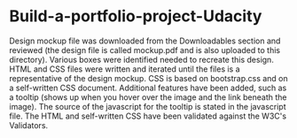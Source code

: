 # Build-a-portfolio-project-Udacity
Design mockup file was downloaded from the Downloadables section and reviewed (the design file is called mockup.pdf and is also uploaded to this directory).
Various boxes were identified needed to recreate this design.
HTML and CSS files were written and iterated until the files is a representative of the design mockup. CSS is based on bootstrap.css and on a self-written CSS document.
Additional features have been added, such as a tooltip (shows up when you hover over the image and the link beneath the image). The source of the javascript for the tooltip is stated in the javascript file.
The HTML and self-written CSS have been validated against the W3C's Validators.
